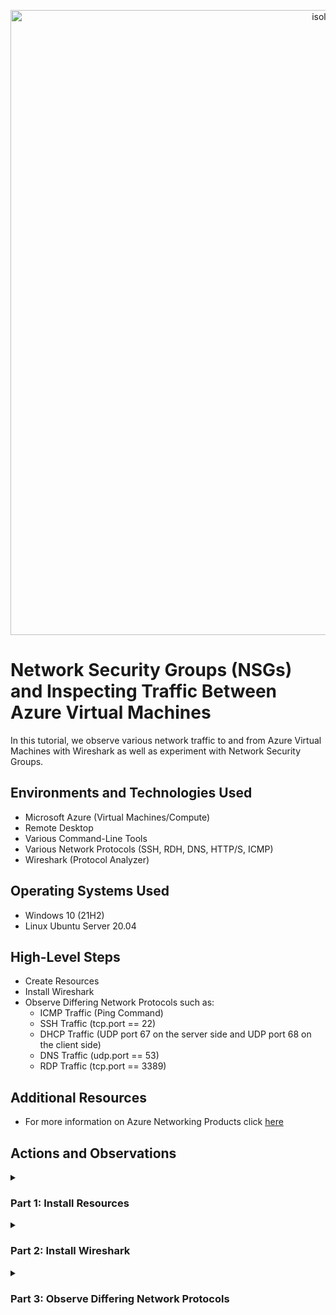 <p align="center">
<img width="1000" alt="isolated" src="https://i.imgur.com/Ua7udoS.png" alt="Traffic Examination"/>
</p>

# Network Security Groups (NSGs) and Inspecting Traffic Between Azure Virtual Machines
In this tutorial, we observe various network traffic to and from Azure Virtual Machines with Wireshark as well as experiment with Network Security Groups. <br />

## Environments and Technologies Used

- Microsoft Azure (Virtual Machines/Compute)
- Remote Desktop
- Various Command-Line Tools
- Various Network Protocols (SSH, RDH, DNS, HTTP/S, ICMP)
- Wireshark (Protocol Analyzer)

## Operating Systems Used

- Windows 10 (21H2)
- Linux Ubuntu Server 20.04

## High-Level Steps

- Create Resources
- Install Wireshark
- Observe Differing Network Protocols such as:
  - ICMP Traffic (Ping Command)
  - SSH Traffic (tcp.port == 22)
  - DHCP Traffic (UDP port 67 on the server side and UDP port 68 on the client side)
  - DNS Traffic (udp.port == 53)
  - RDP Traffic (tcp.port == 3389)

## Additional Resources

- For more information on Azure Networking Products click [here](https://azure.microsoft.com/en-us/products/category/networking)

## Actions and Observations

<details>

<summary> 
  
### Part 1: Install Resources
  
</summary> 

### 1. ) Create your Resource Group

- Search: `Resource Group`

- Click: `Create`

<p align="center">
<img width="800" alt="isolated" src="https://github.com/vincentchachere/azure-network-protocols/assets/161680745/8817b441-20c7-4402-96ba-93590df8d535"><br>

***

- Subscription: `Azure Subscription 1`

- Resource Group Name: `RG-LAB-02`

- Region: `(US) West 3`

- Select: `Review + Create`

<p align="center">
<img width="800" alt="isolated" src="https://github.com/vincentchachere/azure-network-protocols/assets/161680745/5ff75287-da94-4e53-824e-7111f412c7a0"><br>
<p align="center">
<img width="800" alt="isolated" src="https://github.com/vincentchachere/azure-network-protocols/assets/161680745/6b0736f2-dd6a-4ed3-9e5b-a72570a4a46e"><br>

***

- Click: `Create`

<p align="center">
<img width="800" alt="isolated" src="https://github.com/vincentchachere/azure-network-protocols/assets/161680745/73aa9fd5-42d8-4590-8596-58cd61ddf67d"><br>
<p align="center">
<img width="800" alt="isolated" src="https://github.com/vincentchachere/azure-network-protocols/assets/161680745/25da2c2f-598f-4bf6-b3e2-9ef5a7a8c773"><br>

***

### 2. ) Create a Windows 10 Virtual Machine (VM1)

- Search: `Virtual Machine`

- Click: `Create > Azure Virtual Machine`

<p align="center">
<img width="800" alt="isolated" src="https://github.com/vincentchachere/azure-network-protocols/assets/161680745/9101c495-f928-4aa1-8e9e-6008ce9e1a57"><br>

***

- Subscription: `Azure Subscription 1`

- Resource Group Name: `RG-LAB-02`

- Virtual Machine Name: `VM1`

- Region: `(US) West 3`

- Availability Options: `No Infrastructure Redundancy Required`

- Security Type: `Standard`

- Image: `Windows 10 Pro, version 22H2 - x64 Gen2`

- (Disk) Size: `Standard LD45_v3 - 4 vcpus, 16 GiB memory ($140.16/month)`

- User: `labuser`
- Password: *`Something You Can Easily Remember`*

- Select Inbound Ports: `RDP (3389)`

- Check: `Licensing Box`

- *<ins>When you're done typing in all the information</ins>:*

  - Go To: `Networking` Tab
    - Take a mental note of the Virtual Network [VNET] the VM creates. You will need to know this for when you create VM2 in the next step.

<p align="center">
<img width="800" alt="isolated" src="https://github.com/vincentchachere/azure-network-protocols/assets/161680745/81279c8d-be5a-4e55-a046-9c197e84dbf4"><br>
<p align="center">
<img width="800" alt="isolated" src="https://github.com/vincentchachere/azure-network-protocols/assets/161680745/4ff4a264-ad0c-47f3-9cc3-0ce2877df31b"><br>

***

- The Virtual Network [VNET] created for this Virtual Machine is: `VM-vnet`

- Click: `Review + Create`

<p align="center">
<img width="800" alt="isolated" src="https://github.com/vincentchachere/azure-network-protocols/assets/161680745/0ce9eed6-efda-4359-a53c-7e2d1895059b"><br>

***

- *<ins>Review the information you typed in and once you verify it's all correct</ins>:*

  - Click: `Create`

<p align="center">
<img width="800" alt="isolated" src="https://github.com/vincentchachere/azure-network-protocols/assets/161680745/5757c155-fc86-4cc0-aa29-10b699d26489"><br>

***

### 3. ) Create a Linux [Ubuntu] Virtual Machine (VM2)

- Search: `Virtual Machine`

- Click: `Create > Azure Virtual Machine`

<p align="center">
<img width="800" alt="isolated" src="https://github.com/vincentchachere/azure-network-protocols/assets/161680745/9101c495-f928-4aa1-8e9e-6008ce9e1a57"><br>

***

- Subscription: `Azure Subscription 1`

- Resource Group Name: `RG-LAB-02`

- Virtual Machine Name: `VM2`

- Region: `(US) West 3`

- Availability Options: `No Infrastructure Redundancy Required`

- Security Type: `Standard`

- Image: `Ubuntu Server 20.04 LTS - x64 Gen2`

- (Disk) Size: `Standard LD45_v3 - 4 vcpus, 16 GiB memory ($140.16/month)`

- Authentication Type: `Password`

- User: `labuser`

- Password: *`Something You Can Easily Remember`*
  - *Yes, the username and password can be the same as the VM1 login. You can change it if you want, but be sure to remember it.*

- Select Inbound Ports: `SSH (22)`

- *<ins>When you're done typing in all the information</ins>:*

  - Go To: `Networking` Tab
    - Make sure the Virtual Network [VNET] is the same as the one you took a mental note of in step 2 when creating VM1.

<p align="center">
<img width="800" alt="isolated" src="https://github.com/vincentchachere/azure-network-protocols/assets/161680745/8ebb6247-7180-4317-8c5a-0f16e49a68e2"><br>
<p align="center">
<img width="800" alt="isolated" src="https://github.com/vincentchachere/azure-network-protocols/assets/161680745/913067ed-149d-459a-a4b1-033ace987c37"><br>

***

- *<ins>When you confirm the VNET matches the one created when you made VM1</ins>:*

  - Click: `Review + Create`

<p align="center">
<img width="800" alt="isolated" src="https://github.com/vincentchachere/azure-network-protocols/assets/161680745/8908f4bd-35df-492d-9ad2-b2f94e7e925d"><br>

***

- *<ins>Review the information you typed in and once you verify it's all correct</ins>:*
  - Click: `Create`

<p align="center">
<img width="800" alt="isolated" src="https://github.com/vincentchachere/azure-network-protocols/assets/161680745/c661b52f-a636-4c7d-8160-52c6f4c5d388"><br>

***

### 4. ) Connect VM1 to RDP

ATTENTION: *For how to connect your virtual machine to Remote Desktop on macOS or Windows go to [my lab](https://github.com/vincentchachere/virtual-machine) on how to create a virtual machine on Step 5 for instructions on how to do that.*

- Copy: `VM1's Public Address`

<p align="center">
<img width="800" alt="isolated" src="https://github.com/vincentchachere/azure-network-protocols/assets/161680745/2e2b2438-0332-42ad-a731-77d8aa2c548c"><br>

***

- Select: `Add PC`

<p align="center">
<img width="800" alt="isolated" src="https://github.com/vincentchachere/azure-network-protocols/assets/161680745/6b95ec8d-afc4-4365-b799-f4326250fdd5"><br>

***

- Paste: `VM1's Public IP Address`

- Select: `Add`

<p align="center">
<img width="800" alt="isolated" src="https://github.com/vincentchachere/azure-network-protocols/assets/161680745/fc7c41f6-4158-4865-97bc-5e20626a66f6"><br>

***

- Double-Click: `VM1's Remote Desktop Account` *(The Blue Rectangle)*

- Select: `Connect`

<p align="center">
<img width="800" alt="isolated" src="https://github.com/vincentchachere/azure-network-protocols/assets/161680745/6c46f335-7a53-47b6-82a5-a4c6b7e8a696"><br>

***

- User: `labuser`

- Password: `The one you created in Step 2`

- Select: `Continue`

<p align="center">
<img width="800" alt="isolated" src="https://github.com/vincentchachere/azure-network-protocols/assets/161680745/64e9e366-716c-4076-ae91-40e59fd2cba4"><br>

***

- Select: `Continue`

<p align="center">
<img width="800" alt="isolated" src="https://github.com/vincentchachere/azure-network-protocols/assets/161680745/47f34c0c-8497-4e91-b64c-3c90d5bb41de"><br>

***

- Uncheck: `All the Boxes`

- Select: `Accept`

<p align="center">
<img width="800" alt="isolated" src="https://github.com/vincentchachere/azure-network-protocols/assets/161680745/d9869250-3e6c-4780-83dd-bef4993b40d6"><br>

***

- Now we are inside the Virtual Machine (VM1)!

- Continue to Part 2 of this lab, which is Installing Wireshark inside VM1.

<p align="center">
<img width="800" alt="isolated" src="https://github.com/vincentchachere/azure-network-protocols/assets/161680745/a97043cf-1987-417f-bee5-0d8e60653de3"><br>

</details>

<details>

<summary>

### Part 2: Install Wireshark

</summary>

### 5. ) Open Microsoft Edge Web Browser and Install Wireshark

- *<ins>Uncheck & Skip all the prompts it asks you</ins>.*

- Search: `Install Wireshark`

<p align="center">
<img width="800" alt="isolated" src="https://github.com/vincentchachere/azure-network-protocols/assets/161680745/bc3d9b64-5654-45f5-8628-b9bf21057d01"><br>

***

- Select: `Wireshark - Download`

<p align="center">
<img width="800" alt="isolated" src="https://github.com/vincentchachere/azure-network-protocols/assets/161680745/e05430cd-8144-474b-8eb0-a846b4d2f7cc"><br>

***

- Select: `Windows x64 Installer`

- Click: `Open file`

- Click: `Next`

<p align="center">
<img width="800" alt="isolated" src="https://github.com/vincentchachere/azure-network-protocols/assets/161680745/919ed2df-f201-4819-8c74-7d0fe76cabfa"><br>

***

- Select: `Noted`

<p align="center">
<img width="800" alt="isolated" src="https://github.com/vincentchachere/azure-network-protocols/assets/161680745/75d5f591-7934-463a-9397-94f15523699b"><br>

***

- Select: `Next` 

<p align="center">
<img width="800" alt="isolated" src="https://github.com/vincentchachere/azure-network-protocols/assets/161680745/d67cc691-58c7-429e-bc94-de709e30681c"><br>

***

- Select: `Next`

<p align="center">
<img width="800" alt="isolated" src="https://github.com/vincentchachere/azure-network-protocols/assets/161680745/9543f800-4e5a-4b76-930d-7e2cad6bb951"><br>

***

- Select: `Next`

<p align="center">
<img width="800" alt="isolated" src="https://github.com/vincentchachere/azure-network-protocols/assets/161680745/218e8cbf-5c72-4eba-be38-f5432849016b"><br>

***

- Select: `Next`

<p align="center">
<img width="800" alt="isolated" src="https://github.com/vincentchachere/azure-network-protocols/assets/161680745/72418587-57de-46b8-b521-08a8f1e86b3f"><br>

***

- Select: `Next`

<p align="center">
<img width="800" alt="isolated" src="https://github.com/vincentchachere/azure-network-protocols/assets/161680745/8e03c913-3f18-41e8-8c58-b5b2a0c6b80b"><br>

***

- Select: `Install`

<p align="center">
<img width="800" alt="isolated" src="https://github.com/vincentchachere/azure-network-protocols/assets/161680745/43a1a6f3-28ca-40b8-b96a-70a116c19641"><br>

***

- Select: `I Agree`

<p align="center">
<img width="800" alt="isolated" src="https://github.com/vincentchachere/azure-network-protocols/assets/161680745/2480642b-9555-4f9a-8fee-178790f07edd"><br>

***

- Select: `Install`

<p align="center">
<img width="800" alt="isolated" src="https://github.com/vincentchachere/azure-network-protocols/assets/161680745/1c200a7b-e775-4214-909e-2a890ed63eed"><br>

***

- Select: `Next`

<p align="center">
<img width="800" alt="isolated" src="https://github.com/vincentchachere/azure-network-protocols/assets/161680745/cdf73159-75c2-4f7f-bb11-f1637393c804"><br>

***

- Select: `Finish`

<p align="center">
<img width="800" alt="isolated" src="https://github.com/vincentchachere/azure-network-protocols/assets/161680745/a4d81ffc-39be-42f1-897f-57f1836fdc63"><br>

***

- Select: `Next`

<p align="center">
<img width="800" alt="isolated" src="https://github.com/vincentchachere/azure-network-protocols/assets/161680745/10cca54b-98a7-45db-b2be-97f4fed8b99d"><br>

***

- Select: `Finish`

<p align="center">
<img width="800" alt="isolated" src="https://github.com/vincentchachere/azure-network-protocols/assets/161680745/d87d5845-d493-48e1-9d86-f4850bc98c95"><br>

***

- Close your Microsoft Web Browser and Search: `Wireshark`

- *Open Wireshark to full screen*

<p align="center">
<img width="800" alt="isolated" src="https://github.com/vincentchachere/azure-network-protocols/assets/161680745/eee37f99-4c7a-4789-a14a-6816b2db80fd"><br>

***

- Select: `Ethernet 2`

- Click: The `Blue Wireshark Icon` in the top left corner under 'File'.

- *Now we will go to Part 3 of this lab, which will be 'Observing Differing Network Protocols'.*

<p align="center">
<img width="800" alt="isolated" src="https://github.com/vincentchachere/azure-network-protocols/assets/161680745/ecfbc969-2a88-48d5-8897-b781efd60077"><br>

</details>

<details>

<summary>

### Part 3: Observe Differing Network Protocols

</summary>

### 6. ) First we will Observe and filter by ICMP traffic only

<ins>EXPLANATION</ins>: ICMP stands for Internet Control Message Protocol. This is the protocol ping command uses to send an echo request to the target host. Then the target host responds with an echo reply. The ICMP protocol is used for reporting errors and performing network diagnostics. In the error reporting process, ICMP sends messages from the receiver to the sender when data does not come through as it should.

- You will notice that your Windows 10 Virtual Machine (VM1) is being spammed with traffic, when you haven't even begun doing anything yet. This is normal, since there is so much being done in the background.

<p align="center">
<img width="800" alt="isolated" src="https://github.com/vincentchachere/azure-network-protocols/assets/161680745/0c789160-acd6-4157-906f-721689cfebab"><br>

***

- Type in: `icmp` into the Wireshark Filter Bar

- Press: `Enter`

- <ins>Notice that nothing shows up, since all the traffic is being filtered by ICMP</ins>.

  - Remember that ICMP is the abbreviation for 'Internet Control Messaging Protocol'.

  - Essentially, this is the protocol PING uses to test connection between different hosts on the internet/network.

  - In order to ping VM2 you will need its' Private IP Address. So now, this leads you to your next action within this step, which is to retrieve the Private IP Address from the Linux [Ubuntu] Virtual Machine (VM2) and attempt to ping VM2 from within the Windows 10 virtual Machine (VM1).

<p align="center">
<img width="800" alt="isolated" src="https://github.com/vincentchachere/azure-network-protocols/assets/161680745/4d18d8f0-f9fe-403e-bae1-71815cbfeff8"><br>

***

- Go back into your `Home Screen` of your Azure Portal and navigate to your `Virtual Machines Default Directory`.

<p align="center">
<img width="800" alt="isolated" src="https://github.com/vincentchachere/azure-network-protocols/assets/161680745/f5c51e81-552a-4386-af8c-367cc556a07a"><br>

***

- Select: `VM2`

<p align="center">
<img width="800" alt="isolated" src="https://github.com/vincentchachere/azure-network-protocols/assets/161680745/0571f286-c000-431b-8b60-9e22fba5b191"><br>

***

- As you capture VM2's Private IP Address double check that both VM1 and VM2 are on the same VNET and that VM2 is running.

  - Doing this will help in a successful ping, considering everything else was done as demonstrated in this lab.

<p align="center">
<img width="800" alt="isolated" src="https://github.com/vincentchachere/azure-network-protocols/assets/161680745/3e17fdea-f021-404d-b079-68c22daf9f62"><br>

***

- Okay, now that you are back in Wireshark with Powershell open go ahead and ping VM2's private ip address and observe the traffic being sent between the two virtual machines (VM1 and VM2).

  - *As you can see there were 4 packets sent to VM2 and 4 packets recieved by VM2 resulting in 0 packets lost, equally a succesful ping. Congrats!*

<p align="center">
<img width="800" alt="isolated" src="https://github.com/vincentchachere/azure-network-protocols/assets/161680745/b89bc760-fbdb-4bc1-8913-9015b80c277b"><br>

***

- We can even ping other ip addresses and domain names, such as www.google.com.

  - To test this out yourself just type in: `ping www.google.com -4` (the '-4' stands for IPv4)
 
  - As you see, just like you did with pinging the VM2's private ip address, there were 4 packets sent to Google's domain and 4 packets recieved by Google.

<p align="center">
<img width="800" alt="isolated" src="https://github.com/vincentchachere/azure-network-protocols/assets/161680745/71cd1264-b413-49a4-83da-42874fcc5414"><br>

***

- <ins>EXPLANATION</ins>: So next, we will refresh our display in Wireshark by clicking the 'Green Wireshark Icon' in the top left corner of your Wireshark screen under 'Edit'.

  - Next we will do what is called an 'eternal ping'. This is basically what we just did, but instead of the ping stopping it will go on 'forever' until it is stopped and or blocked. How you will block this 'eternal ping' will be by denying all icmp traffic from getting to VM2. *(Go to the next image for instrutions.)*

<p align="center">
<img width="800" alt="isolated" src="https://github.com/vincentchachere/azure-network-protocols/assets/161680745/f7e93a65-faf8-4dad-9a49-1663ae8166a6"><br>

<ins>EXPLANATION</ins>: So, just like before you will ping VM2's private ip address, but for this 'eternal ping' you will put a `-t` at the end, making it an 'eternal ping'.

- So the 'eternal ping' will be: `ping 10.0.0.5 -t`

<p align="center">
<img width="800" alt="isolated" src="https://github.com/vincentchachere/azure-network-protocols/assets/161680745/16578bd8-fa8b-4675-8fb7-d2f9efe9b815"><br>

***

<ins>EXPLANATION</ins>: Now, as mentioned earlier we will deny all ICMP traffic going to VM2 and observe the changes.

- Go back into your: `Azure Portal Home Screen` to deny all icmp traffic to VM2.

- Search: `Network Security Groups`

<p align="center">
<img width="800" alt="isolated" src="https://github.com/vincentchachere/azure-network-protocols/assets/161680745/e36dd85a-b229-4b76-a59c-be80642e79ef"><br>

***

- Select: `VM2-nsg`

<p align="center">
<img width="800" alt="isolated" src="https://github.com/vincentchachere/azure-network-protocols/assets/161680745/a1317929-2ca3-45d6-bd27-8e3699731d18"><br>

***

- Select: `Inbound Security Rules`

- Source: `*`

- Source Port Ranges: `Any`

- Service: `Custom`

- Destination Port Ranges: `*`

- Protocol: `ICMP`

- Action: `Deny`

- Priority: `200`

- Name: `DENY_ICMP_FROM_ANYWHERE`

- Click: `Add`

*<ins>Make sure it actually gets added. See the 2nd image to verify what it should look like. Then go back inside VM1 and observe what this did.</ins>* 

<p align="center">
<img width="800" alt="isolated" src="https://github.com/vincentchachere/azure-network-protocols/assets/161680745/07472112-e888-44d5-8a68-c4bfef647595"><br>
<p align="center">
<img width="800" alt="isolated" src="https://github.com/vincentchachere/azure-network-protocols/assets/161680745/4d686036-5db7-4755-897b-934d342bb311"><br>

***

- As you see, it almost instantly stops all ICMP traffic to VM2.

<p align="center">
<img width="800" alt="isolated" src="https://github.com/vincentchachere/azure-network-protocols/assets/161680745/56f671c4-b567-47e7-ac75-51722bd0d7e3"><br>

***

- Once you see the results:

  - Press: `Control + C` to stop ping.
 
*<ins>Next, we will observe SSH traffic going to VM2.</ins>*

<p align="center">
<img width="800" alt="isolated" src="https://github.com/vincentchachere/azure-network-protocols/assets/161680745/f920c09f-500c-47f9-8334-77300842231e"><br>

***

### 7. ) Observe SSH Traffic

<ins>EXPLANATION</ins>: Back in Wireshark, filter for SSH (Secure Shell or Secure Socket Shell) traffic only, or since ssh uses port 22 you can also use: `tcp.port == 22` (this is the more direct way to use SSH). SSH is similar to remote desktop, except that it is a network protocol that gives users, particularly system administrators, a secure way to access a computer over an unsecured network. So, instead of pinging VM2 you will SSH into VM2 from VM1. In other words, connect from VM1 into VM2 via SSH.

- Click: `Green Wireshark Icon` in the top left corner of your Wireshark screen under 'Edit'.

- Select: `Continue without saving`

- Type in: `ssh` into the Wireshark Filter Bar

- Press: `Enter`

- Type in: `ssh labuser@10.0.0.5` into Powershell
  - *As you see, this is your VM2's login username (labuser) and your VM2's Private IP Address being used for this protocol.*

- Press: `Enter` when done doing the above action.
  - *<ins>It will ask you inside Powershell "Are you sure you want to continue?"</ins>*
    - Type in: `yes `

    - Press: `Enter`
 
- It will then prompt you to type in the password you created when making VM2, but you will not be able to see what you're typing as you type it in, this is normal.

  - *<ins>Just insert your VM2's password as normal and</ins>*:

    - Press: `Enter`

    - *(If you mess up just press the backspace/delete a bunch of times)*

><ins>NOTE</ins>: Notice, everytime you type in a command on Powershell you can see the traffic show up on Wireshark.

<p align="center">
<img width="800" alt="isolated" src="https://github.com/vincentchachere/azure-network-protocols/assets/161680745/0161a9d1-05cb-4d28-90d1-8d272750ae9b"><br>

***

<ins>Now you can test out some commands within the SSH protocol inside Powershell, such as</ins>:

- 1st Command: `id`

  - *This command is typically used in conjunction with other command-line tools, such as the net command, to display or modify user or group information.*

- 2nd Command: `uname -a`

  - *The `uname` command is used to learn the kernel version that the IBM Netezza host is running, which displays system information.*

  - *The `-a` option in `uname` command in Linux prints all the system information in the following order: Kernel name, network node hostname, kernel release date, kernel version, machine hardware name, hardware platform, operating system.*

<ins>You can also try out a few Linux commands within the SSH protocol inside Powershell, such as</ins>:

- 3rd Linux Command: `pwd`

  - *This stands for `Print Working Directory`, this command writes the full pathname of the current working directory to the standard output.*

- 4th Linux Command: `ls`

  - *This stands for `List`, this is a command that lists computer files and directories in Unix and Unix-like operating systems.*

- 5th Linux Command: `touch`

  - *This command is used to update the access date and/or modification date of a computer file or directory.*

- You can Exit the SSH protocol inside Powershell by:

  - Typing in: `exit`
 
  - Press: `Enter`
 
><ins>NOTE</ins>: Notice, everytime you typed in a command on Powershell you seen traffic populate within Wireshark.

<p align="center">
<img width="800" alt="isolated" src="https://github.com/vincentchachere/azure-network-protocols/assets/161680745/febe95ba-fd39-4670-b1e1-36f8e130393f"><br>

***

### 8. ) Observe DHCP Traffic

<ins>EXPLANATION</ins>: DHCP stands for Dynamic Host Configuration Protocol. DHCP uses UDP port 67 on the server side and UDP port 68 on the client side. DHCP also has two versions: DHCPv4 and DHCPv6 to support IPv4 and IPv6, respectively. These two versions, much like the two versions of IP, are very different and are therefore considered separate protocols and use separate ports. The DHCP protocol dynamically assigns an IP address and other network configuration parameters to each device on a network, so they can communicate with other IP networks. This is all done in the background where there is a DHCP server inside of Azure that is 'invisible'. This is where the DHCP server will reissue our IP Address and we can then observe the traffic within Wireshark.

<ins>You can force the renewal of an ip address by doing the following</ins>:

- Type in: `dhcp` into the Wireshark Filter Bar

- Type in: `ipconfig /renew` inside of Powershell

- Press: `Enter`

  - *<ins>So now, VM1 will broadcast on your Virtual Network (VNET) to say "Hey, give me and ip address.". This is a four-step process, which as follows</ins>*:

    - Discover - Client broadcasts a message to discover a DHCP server.

    - Offer - DHCP servers offer an IP address.

    - Request - Client selects an offer and formally requests to use the IP.

    - Acknowledge - The Server formally allocates the IP (and options) to the client.

>NOTE: It might also disconnect your remote desktop for a moment and then it should reconnect. If not, then just log back in as normal.

<p align="center">
<img width="800" alt="isolated" src="https://github.com/vincentchachere/azure-network-protocols/assets/161680745/f47eb165-51f5-485c-a509-619d233299a2"><br>

***

### 9. ) Observe DNS Traffic

<ins>EXPLANATION</ins>: DNS stands for Domain Name System. DNS turns domain website names into IP addresses, which allow browsers to get to websites and other internet resources. Web browsers interact through Internet Protocol (IP) addresses, so every device on the internet has an IP address, which other devices can use to locate the device. So, in laymans terms, it turns human language (words) into computer language (numbers), so that it can communicate with other computers and devices on the internet.

<ins>So to begin, you can carry out the following</ins>:

- Type in: `dns` into the Wireshark Filter Bar

  - You can also use: `udp.port == 53` since DNS uses port 53

  - *As you see, there may be some DNS traffic already within Wireshark. Refresh your Wireshark to start with a clean screen.*

<p align="center">
<img width="800" alt="isolated" src="https://github.com/vincentchachere/azure-network-protocols/assets/161680745/317eeef0-79e9-413b-95cc-37d148e07654"><br>

***

The first command we will test out is 'nslookup'; this stands for 'Name Serve Lookup'. This is a network administration command-line tool for querying the Domain Name System (DNS) to obtain the mapping between domain name and IP address, or other DNS records. To rephrase, it lets users enter a host name and find out the corresponding IP address or domain name system (DNS) records (It asks the DNS Server what the IP Address is for any given host name).

- Type in: `nslookup www.disney.com`

- Press: `Enter`

  - *When you complete this action you will see a bunch of 'source' and 'destination' traffic between your VM and the DNS Server.*

- The traffic you see in Wireshark are some of the IP Addresses that Disney uses.

- The area in green is the breakdown of the packet that was sent.

<ins>You can now close Powershell for the rest of this lab.</ins>

<p align="center">
<img width="800" alt="isolated" src="https://github.com/vincentchachere/azure-network-protocols/assets/161680745/c9e7672e-375a-4359-9e26-186e73303d1d"><br>

***

### 10. ) Observe RDP Traffic

<ins>EXPLANATION</ins>: RDP allows users to execute remote operations on other computers. RDP uses port 3389 It facilitates secure information exchange between remotely connected machines over an encrypted communication channel. This is a secure network communication protocol offered by Microsoft.

<ins>To view RDP Traffic you will need to</ins>:

- Type in: `tcp.port == 3389` into Wireshark Filter Bar

  - *Now you can observe the constant stream of live traffic happening from RDP and your VM1.*

<p align="center">
<img width="800" alt="isolated" src="https://github.com/vincentchachere/azure-network-protocols/assets/161680745/881b2fbf-a807-4167-9eeb-e7d8beecc38a"><br>

***

### 11. ) Delete your Rsources

- <ins>Go back into your Azure Portal</ins>:

  - Go To: `RG-LAB-02`
 
  - Select: `Delete resource group`
 
  - Copy & Paste: `RG-LAB-02` into the Rectangular box towards the bottom right underneath where it says 'Enter resource group name to confirm deletion'.

  - Check: `The Box` where it says 'Apply force delete for selected Virtual machines and Virtual machine scale sets'.

  - Click: `Delete`

<p align="center">
<img width="800" alt="isolated" src="https://github.com/vincentchachere/azure-network-protocols/assets/161680745/7354cf59-43cb-4e92-9f8f-c9ff800a3ef9"><br>

***

- Delete: `NetworkWatcherRG`

  - *(Perform the same instructions as you did with RG-LAB-02)*

<p align="center">
<img width="800" alt="isolated" src="https://github.com/vincentchachere/azure-network-protocols/assets/161680745/4e0a8677-f71b-4691-9fab-da3465121715"><br>

🎉 Congratulations! Complete this lab as many times as needed to solidify your understanding and create a skill that will pay dividends if you choose to put it to use.

☎️ For any questions, concerns, or just to connect, you can contact me at:

📲 LinkedIn: www.linkedin.com/in/vincentchachere

📬 Email: vincent.chachere@gmail.com

(No soliticing, only real connections, please and thank you.)

</details>
